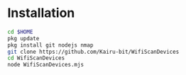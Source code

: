 # Installation
```bash
cd $HOME 
pkg update
pkg install git nodejs nmap
git clone https://github.com/Kairu-bit/WifiScanDevices
cd WifiScanDevices
node WifiScanDevices.mjs
```
